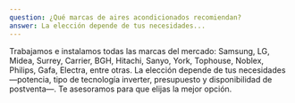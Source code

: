 ```yaml
---
question: ¿Qué marcas de aires acondicionados recomiendan?
answer: La elección depende de tus necesidades...
---
```




Trabajamos e instalamos todas las marcas del mercado:
Samsung, LG, Midea, Surrey, Carrier, BGH, Hitachi, Sanyo, York, Tophouse, Noblex, Philips, Gafa, Electra, entre otras.
La elección depende de tus necesidades —potencia, tipo de tecnología inverter, presupuesto y disponibilidad de postventa—. Te asesoramos para que elijas la mejor opción.